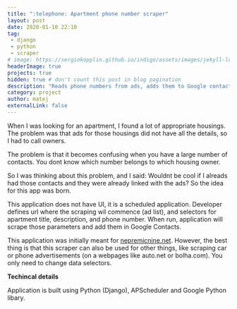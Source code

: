 ```yaml
---
title: ":telephone: Apartment phone number scraper"
layout: post
date: 2020-01-10 22:10
tag: 
 - django
 - python
 - scraper
# image: https://sergiokopplin.github.io/indigo/assets/images/jekyll-logo-light-solid.png
headerImage: true
projects: true
hidden: true # don't count this post in blog pagination
description: "Reads phone numbers from ads, adds them to Google contacts and links them to ad."
category: project
author: matej
externalLink: false
---
```


When I was looking for an apartment, I found a lot of appropriate housings. The problem was that ads for those housings did not have all the details, so I had to call owners.

The problem is that it becomes confusing when you have a large number of contacts. You dont know which number belongs to which housing owner.


So I was thinking about this problem, and I said: Wouldnt be cool if I alreads had those contacts and they were already linked with the ads? So the idea for this app was born.

This application does not have UI, it is a scheduled application. Developer defines url where the scraping wil commence (ad list), and selectors for apartment title, description, and phone number. When run, application will scrape those parameters and add them in Google Contacts.

This application was initially meant for [nepremicnine.net](https://www.nepremicnine.net/). However, the best thing is that this scraper can also be used for other things, like scraping car or phone advertisements (on a webpages like auto.net or bolha.com). You only need to change data selectors.


**Techincal details**

Application is built using Python (Django), APScheduler and Google Python libary.
